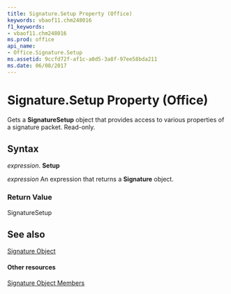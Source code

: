 ```yaml
---
title: Signature.Setup Property (Office)
keywords: vbaof11.chm248016
f1_keywords:
- vbaof11.chm248016
ms.prod: office
api_name:
- Office.Signature.Setup
ms.assetid: 9ccfd72f-af1c-a0d5-3a8f-97ee58bda211
ms.date: 06/08/2017
---
```



# Signature.Setup Property (Office)

Gets a  **SignatureSetup** object that provides access to various properties of a signature packet. Read-only.


## Syntax

 _expression_. **Setup**

 _expression_ An expression that returns a **Signature** object.


### Return Value

SignatureSetup


## See also


[Signature Object](signature-object-office.md)
#### Other resources


[Signature Object Members](signature-members-office.md)

